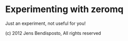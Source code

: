 # Experimenting with zeromq

Just an experiment, not useful for you!

(c) 2012 Jens Bendisposto, All rights reserved